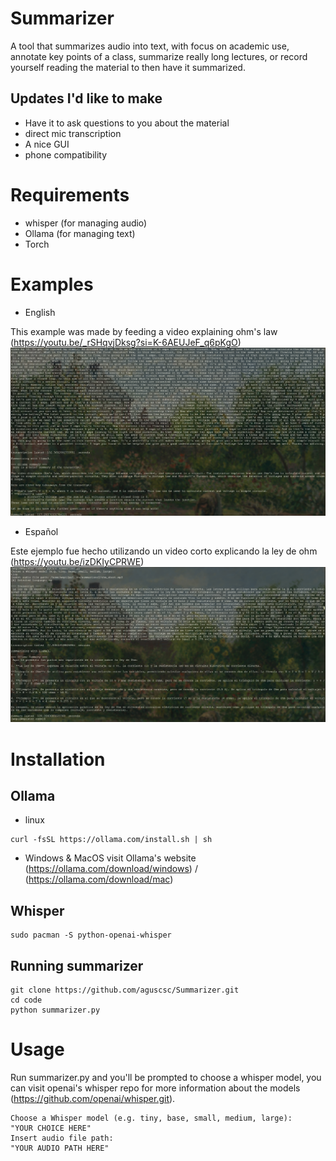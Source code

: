 # Summarizer
A tool that summarizes audio into text, with focus on academic use, annotate key points of a class, summarize really long lectures, or record yourself reading the material to then have it summarized.

## Updates I'd like to make
- Have it to ask questions to you about the material
- direct mic transcription
- A nice GUI
- phone compatibility

# Requirements 
- whisper (for managing audio)
- Ollama (for managing text)
- Torch

# Examples
- English
  
This example was made by feeding a video explaining ohm's law (https://youtu.be/_rSHqvjDksg?si=K-6AEUJeF_q6pKgO)
![example](pics/en.png)
- Español
  
Este ejemplo fue hecho utilizando un video corto explicando la ley de ohm (https://youtu.be/izDKIyCPRWE)
![example](pics/es.png)
# Installation

## Ollama
- linux
```
curl -fsSL https://ollama.com/install.sh | sh
```
- Windows & MacOS
visit Ollama's website (https://ollama.com/download/windows) / (https://ollama.com/download/mac)

## Whisper
```
sudo pacman -S python-openai-whisper
```
## Running summarizer
```
git clone https://github.com/aguscsc/Summarizer.git
cd code
python summarizer.py
```
# Usage
Run summarizer.py and you'll be prompted to choose a whisper model, you can visit openai's whisper repo for more information about the models (https://github.com/openai/whisper.git).
```
Choose a Whisper model (e.g. tiny, base, small, medium, large):
"YOUR CHOICE HERE"
Insert audio file path:
"YOUR AUDIO PATH HERE"
```
